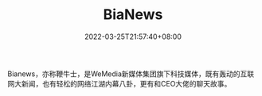 ﻿---
weight: 
title: "BiaNews"
description: "Bianews，亦称鞭牛士，是WeMedia新媒体集团旗下科技媒体，既有轰动的互联网大新闻，也有轻松的网络江湖内幕八卦，更有和CEO大佬的聊天故事"
date: 2022-03-25T21:57:40+08:00
lastmod: 2022-03-25T16:45:40+08:00
draft: false
authors: ["Metabd"]
featuredImage: "bianews.jpg"
link: ""
tags: ["微信公众号","BiaNews"]
categories: ["navigation"]
navigation: ["微信公众号"]
lightgallery: true
toc: true
pinned: false
recommend: false
recommend1: false
---
Bianews，亦称鞭牛士，是WeMedia新媒体集团旗下科技媒体，既有轰动的互联网大新闻，也有轻松的网络江湖内幕八卦，更有和CEO大佬的聊天故事。
